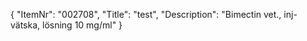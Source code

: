 {
  "ItemNr": "002708",
  "Title": "test",
  "Description": "Bimectin vet., inj-vätska, lösning 10 mg/ml"
}